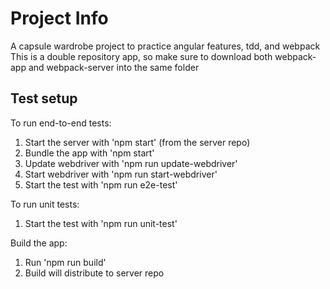 # Project Info
A capsule wardrobe project to practice angular features, tdd, and webpack
This is a double repository app, so make sure to download both webpack-app and webpack-server into the same folder

## Test setup

To run end-to-end tests:

1. Start the server with 'npm start' (from the server repo)
2. Bundle the app with 'npm start'
3. Update webdriver with 'npm run update-webdriver'
4. Start webdriver with 'npm run start-webdriver'
5. Start the test with 'npm run e2e-test'

To run unit tests:

1. Start the test with 'npm run unit-test'

Build the app: 

1. Run 'npm run build'
2. Build will distribute to server repo

